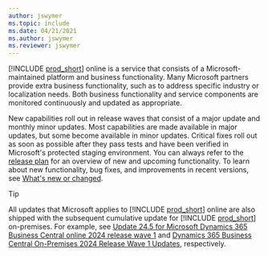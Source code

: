 ```yaml
---
author: jswymer
ms.topic: include
ms.date: 04/21/2021
ms.author: jswymer
ms.reviewer: jswymer
---
```

[!INCLUDE [prod_short](prod_short.md)] online is a service that consists of a Microsoft-maintained platform and business functionality. Many Microsoft partners provide extra business functionality, such as to address specific industry or localization needs. Both business functionality and service components are monitored continuously and updated as appropriate.  

New capabilities roll out in release waves that consist of a major update and monthly minor updates. Most capabilities are made available in major updates, but some become available in minor updates. Critical fixes roll out as soon as possible after they pass tests and have been verified in Microsoft's protected staging environment. You can always refer to the [release plan](/dynamics365/release-plans/) for an overview of new and upcoming functionality. To learn about new functionality, bug fixes, and improvements in recent versions, see [What's new or changed](../whatsnew/overview.md).  

> [!TIP]
> All updates that Microsoft applies to [!INCLUDE [prod_short](prod_short.md)] online are also shipped with the subsequent cumulative update for [!INCLUDE [prod_short](prod_short.md)] on-premises. For example, see [Update 24.5 for Microsoft Dynamics 365 Business Central online 2024 release wave 1](../whatsnew/whatsnew-update-24-5.md) and [Dynamics 365 Business Central On-Premises 2024 Release Wave 1 Updates](../deployment/update-versions-24.md), respectively.
